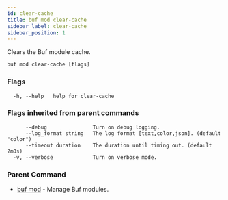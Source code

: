 ```yaml
---
id: clear-cache
title: buf mod clear-cache
sidebar_label: clear-cache
sidebar_position: 1
---
```

Clears the Buf module cache.

```
buf mod clear-cache [flags]
```

### Flags

```
  -h, --help   help for clear-cache
```

### Flags inherited from parent commands

```
      --debug               Turn on debug logging.
      --log_format string   The log format [text,color,json]. (default "color")
      --timeout duration    The duration until timing out. (default 2m0s)
  -v, --verbose             Turn on verbose mode.
```

### Parent Command

* [buf mod](index)	 - Manage Buf modules.
